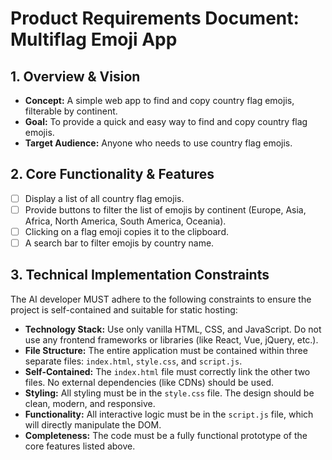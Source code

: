 # Product Requirements Document: Multiflag Emoji App

## 1. Overview & Vision

*   **Concept:** A simple web app to find and copy country flag emojis, filterable by continent.
*   **Goal:** To provide a quick and easy way to find and copy country flag emojis.
*   **Target Audience:** Anyone who needs to use country flag emojis.

## 2. Core Functionality & Features

- [ ] Display a list of all country flag emojis.
- [ ] Provide buttons to filter the list of emojis by continent (Europe, Asia, Africa, North America, South America, Oceania).
- [ ] Clicking on a flag emoji copies it to the clipboard.
- [ ] A search bar to filter emojis by country name.

## 3. Technical Implementation Constraints

The AI developer MUST adhere to the following constraints to ensure the project is self-contained and suitable for static hosting:

*   **Technology Stack:** Use only vanilla HTML, CSS, and JavaScript. Do not use any frontend frameworks or libraries (like React, Vue, jQuery, etc.).
*   **File Structure:** The entire application must be contained within three separate files: `index.html`, `style.css`, and `script.js`.
*   **Self-Contained:** The `index.html` file must correctly link the other two files. No external dependencies (like CDNs) should be used.
*   **Styling:** All styling must be in the `style.css` file. The design should be clean, modern, and responsive.
*   **Functionality:** All interactive logic must be in the `script.js` file, which will directly manipulate the DOM.
*   **Completeness:** The code must be a fully functional prototype of the core features listed above.
